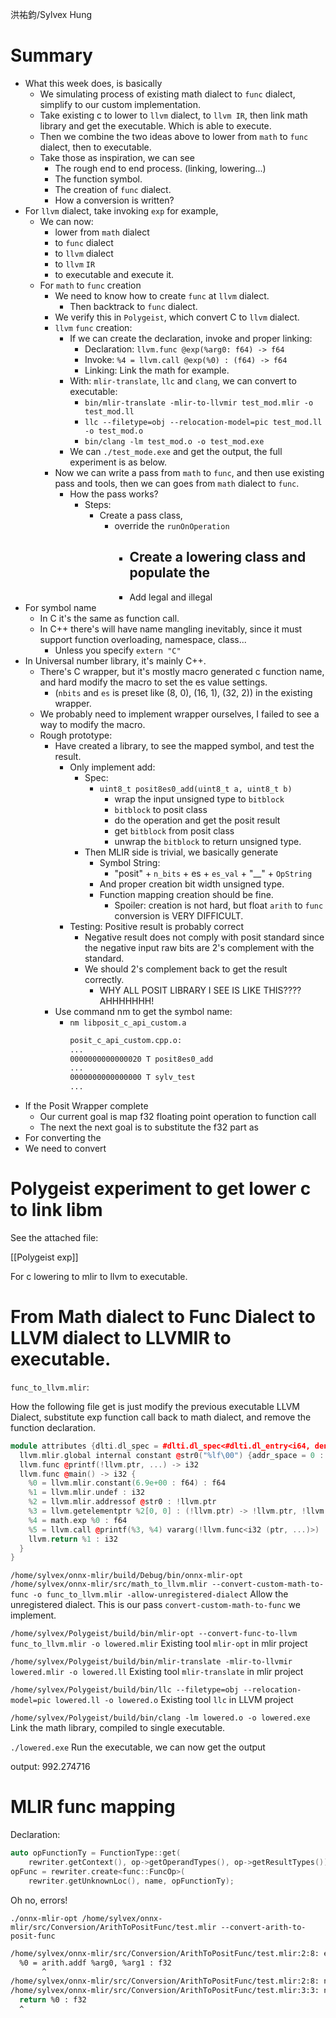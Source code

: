 洪祐鈞/Sylvex Hung

# Summary

- What this week does, is basically
	- We simulating process of existing math dialect to `func` dialect, simplify to our custom  implementation.
	- Take existing c to lower to `llvm` dialect, to `llvm IR`, then link math library and get the executable. Which is able to execute.
	- Then we combine the two ideas above to lower from `math` to `func` dialect, then to executable.
	- Take those as inspiration, we can see
		- The rough end to end process. (linking, lowering...)
		- The function symbol.
		- The creation of `func` dialect.
		- How a conversion is written?
- For `llvm` dialect, take invoking `exp` for example, 
	- We can now:
		- lower from `math` dialect 
		- to `func` dialect 
		- to `llvm` dialect 
		- to `llvm` `IR`
		- to executable and execute it.
	- For `math` to `func` creation
		- We need to know how to create `func` at `llvm` dialect. 
			- Then backtrack to `func` dialect.
		- We verify this in `Polygeist`, which convert C to `llvm` dialect.
		- `llvm` `func` creation:
			- If we can create the declaration, invoke and proper linking:
				- Declaration: `llvm.func @exp(%arg0: f64) -> f64`
				- Invoke: `%4 = llvm.call @exp(%0) : (f64) -> f64`
				- Linking: Link the math for example.
			- With: `mlir-translate`, `llc` and `clang`, we can convert to executable:
				- `bin/mlir-translate -mlir-to-llvmir test_mod.mlir -o test_mod.ll`
				- `llc --filetype=obj --relocation-model=pic test_mod.ll -o test_mod.o`
				- `bin/clang -lm test_mod.o -o test_mod.exe`
			- We can `./test_mode.exe` and get the output, the full experiment is as below.
		- Now we can write a pass from `math` to `func`, and then use existing pass and tools, then we can goes from `math` dialect to `func`.
			- How the pass works?
				- Steps:
					- Create a pass class, 
						- override the `runOnOperation`
							- Create a lowering class and populate the 
								- 
							- Add legal and illegal
- For symbol name
	- In C it's the same as function call.
	- In C++ there's will have name mangling inevitably, since it must support function overloading, namespace, class...
		- Unless you specify `extern "C"`
- In Universal number library, it's mainly C++.
	- There's C wrapper, but it's mostly macro generated c function name, and hard modify the macro to set the es value settings. 
		- (`nbits` and `es` is preset like (8, 0), (16, 1), (32, 2)) in the existing wrapper.
	- We probably need to implement wrapper ourselves, I failed to see a way to modify the macro.
	- Rough prototype:
		- Have created a library, to see the mapped symbol, and test the result.
			- Only implement add:
				- Spec:
					- `uint8_t posit8es0_add(uint8_t a, uint8_t b)`
						- wrap the input unsigned type to `bitblock`
						- `bitblock` to posit class
						- do the operation and get the posit result
						- get `bitblock` from posit class
						- unwrap the `bitblock` to return unsigned type.
				- Then MLIR side is trivial, we basically generate
					- Symbol String:
						- "posit" + `n_bits` + es + `es_val` + "__" + `OpString`
					- And proper creation bit width unsigned type.
					- Function mapping creation should be fine.
						- Spoiler: creation is not hard, but float `arith` to `func` conversion is VERY DIFFICULT.
			- Testing: Positive result is probably correct
				- Negative result does not comply with posit standard since the negative input raw bits are 2's complement with the standard.
				- We should 2's complement back to get the result correctly.
					- WHY ALL POSIT LIBRARY I SEE IS LIKE THIS???? AHHHHHHH!
		- Use command nm to get the symbol name:
			- `nm libposit_c_api_custom.a`
			    ```bash
			    posit_c_api_custom.cpp.o:
				...
				0000000000000020 T posit8es0_add
				...
				0000000000000000 T sylv_test
				...
			    ```
- If the Posit Wrapper complete
	- Our current goal is map f32 floating point operation to function call
	- The next the next goal is to substitute the f32 part as
- For converting the 
- We need to convert

# Polygeist experiment to get lower c to link libm

See the attached file:

[[Polygeist exp]]

For c lowering to mlir to llvm to executable.

# From Math dialect to Func Dialect to LLVM dialect to LLVMIR to executable.

`func_to_llvm.mlir`:

How the following file get is just modify the previous executable LLVM Dialect, substitute exp function call back to math dialect, and remove the function declaration.

```cpp
module attributes {dlti.dl_spec = #dlti.dl_spec<#dlti.dl_entry<i64, dense<64> : vector<2xi32>>, #dlti.dl_entry<!llvm.ptr<272>, dense<64> : vector<4xi32>>, #dlti.dl_entry<!llvm.ptr<271>, dense<32> : vector<4xi32>>, #dlti.dl_entry<!llvm.ptr<270>, dense<32> : vector<4xi32>>, #dlti.dl_entry<f80, dense<128> : vector<2xi32>>, #dlti.dl_entry<i16, dense<16> : vector<2xi32>>, #dlti.dl_entry<i8, dense<8> : vector<2xi32>>, #dlti.dl_entry<i1, dense<8> : vector<2xi32>>, #dlti.dl_entry<!llvm.ptr, dense<64> : vector<4xi32>>, #dlti.dl_entry<f128, dense<128> : vector<2xi32>>, #dlti.dl_entry<f64, dense<64> : vector<2xi32>>, #dlti.dl_entry<f16, dense<16> : vector<2xi32>>, #dlti.dl_entry<i32, dense<32> : vector<2xi32>>, #dlti.dl_entry<"dlti.stack_alignment", 128 : i32>, #dlti.dl_entry<"dlti.endianness", "little">>, llvm.data_layout = "e-m:e-p270:32:32-p271:32:32-p272:64:64-i64:64-f80:128-n8:16:32:64-S128", llvm.target_triple = "x86_64-unknown-linux-gnu", "polygeist.target-cpu" = "x86-64", "polygeist.target-features" = "+cmov,+cx8,+fxsr,+mmx,+sse,+sse2,+x87", "polygeist.tune-cpu" = "generic"} {
  llvm.mlir.global internal constant @str0("%lf\00") {addr_space = 0 : i32}
  llvm.func @printf(!llvm.ptr, ...) -> i32
  llvm.func @main() -> i32 {
    %0 = llvm.mlir.constant(6.9e+00 : f64) : f64
    %1 = llvm.mlir.undef : i32
    %2 = llvm.mlir.addressof @str0 : !llvm.ptr
    %3 = llvm.getelementptr %2[0, 0] : (!llvm.ptr) -> !llvm.ptr, !llvm.array<4 x i8>
    %4 = math.exp %0 : f64
    %5 = llvm.call @printf(%3, %4) vararg(!llvm.func<i32 (ptr, ...)>) : (!llvm.ptr, f64) -> i32
    llvm.return %1 : i32
  }
}
```

`/home/sylvex/onnx-mlir/build/Debug/bin/onnx-mlir-opt /home/sylvex/onnx-mlir/src/math_to_llvm.mlir --convert-custom-math-to-func -o func_to_llvm.mlir -allow-unregistered-dialect`
	Allow the unregistered dialect. This is our pass `convert-custom-math-to-func` we implement.

`/home/sylvex/Polygeist/build/bin/mlir-opt --convert-func-to-llvm func_to_llvm.mlir -o lowered.mlir`
	 Existing tool `mlir-opt` in mlir project 

`/home/sylvex/Polygeist/build/bin/mlir-translate -mlir-to-llvmir lowered.mlir -o lowered.ll`
	Existing tool `mlir-translate` in mlir project

`/home/sylvex/Polygeist/build/bin/llc --filetype=obj --relocation-model=pic lowered.ll -o lowered.o`
	Existing tool `llc` in LLVM project

`/home/sylvex/Polygeist/build/bin/clang -lm lowered.o -o lowered.exe`
	Link the math library, compiled to single executable.

`./lowered.exe`
	Run the executable, we can now get the output

output: 992.274716

# MLIR func mapping

Declaration:

```cpp
auto opFunctionTy = FunctionType::get(
	rewriter.getContext(), op->getOperandTypes(), op->getResultTypes());
opFunc = rewriter.create<func::FuncOp>(
	rewriter.getUnknownLoc(), name, opFunctionTy);
```

Oh no, errors!

`./onnx-mlir-opt /home/sylvex/onnx-mlir/src/Conversion/ArithToPositFunc/test.mlir --convert-arith-to-posit-func`

```bash
/home/sylvex/onnx-mlir/src/Conversion/ArithToPositFunc/test.mlir:2:8: error: failed to materialize conversion for result #0 of operation 'arith.addf' that remained live after conversion
  %0 = arith.addf %arg0, %arg1 : f32
       ^
/home/sylvex/onnx-mlir/src/Conversion/ArithToPositFunc/test.mlir:2:8: note: see current operation: %1 = "arith.addf"(%arg0, %arg1) <{fastmath = #arith.fastmath<none>}> : (f32, f32) -> f32
/home/sylvex/onnx-mlir/src/Conversion/ArithToPositFunc/test.mlir:3:3: note: see existing live user here: func.return %1 : f32
  return %0 : f32
  ^
```